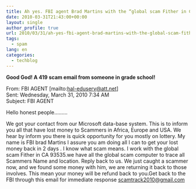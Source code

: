 ```yaml
---
title: Ah yes. FBI agent Brad Martins with the “global scam Fither in CA 93535”
date: 2010-03-31T21:43:00+00:00
layout: single
author_profile: true
url: 2010/03/31/ah-yes-fbi-agent-brad-martins-with-the-global-scam-fither-in-ca-93535/
tags:
  - spam
lang: en
categories: 
  - techblog
---
```

**Good God! A 419 scam email from someone in grade school!**

From: FBI AGENT [mailto:hal-eduserv@att.net]  
Sent: Wednesday, March 31, 2010 7:34 AM  
Subject: FBI AGENT

Hello honest people………

We got your contact from our Microsoft data-base system. This is to inform you all that have lost money to Scammers in Africa, Europe and USA. We hear by inform you there is quick opportunity for you mostly on lottery. My name is FBI brad Martins I assure you am doing all I can to get your lost money back in 2 days . I know what scam means. I work with the global scam Fither in CA 93535.we have all the global scam computer to trace all Scammers Name and location. Reply back to us. We just caught a scammer now, and we found some money with him, we are returning it back to those involves. This mean your money will be refund back to you.Get back to the FBI through this email for immediate response scamtrack2010@gmail.com